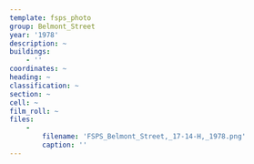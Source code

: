 ```yaml
---
template: fsps_photo
group: Belmont_Street
year: '1978'
description: ~
buildings:
    - ''
coordinates: ~
heading: ~
classification: ~
section: ~
cell: ~
film_roll: ~
files:
    -
        filename: 'FSPS_Belmont_Street,_17-14-H,_1978.png'
        caption: ''
---
```

